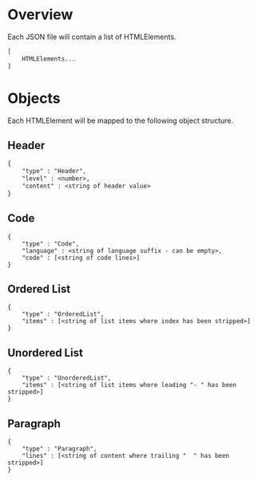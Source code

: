 # Overview

Each JSON file will contain a list of HTMLElements.

```txt
[
    HTMLElements...
]
```

# Objects

Each HTMLElement will be mapped to the following object structure.

## Header

```txt
{
    "type" : "Header",
    "level" : <number>,
    "content" : <string of header value>
}
```

## Code

```
{
    "type" : "Code",
    "language" : <string of language suffix - can be empty>,
    "code" : [<string of code lines>]
}
```

## Ordered List

```
{
    "type" : "OrderedList",
    "items" : [<string of list items where index has been stripped>]
}
```

## Unordered List

```
{
    "type" : "UnorderedList",
    "items" : [<string of list items where leading "- " has been stripped>]
}
```

## Paragraph

```
{
    "type" : "Paragraph",
    "lines" : [<string of content where trailing "  " has been stripped>]
}
```
